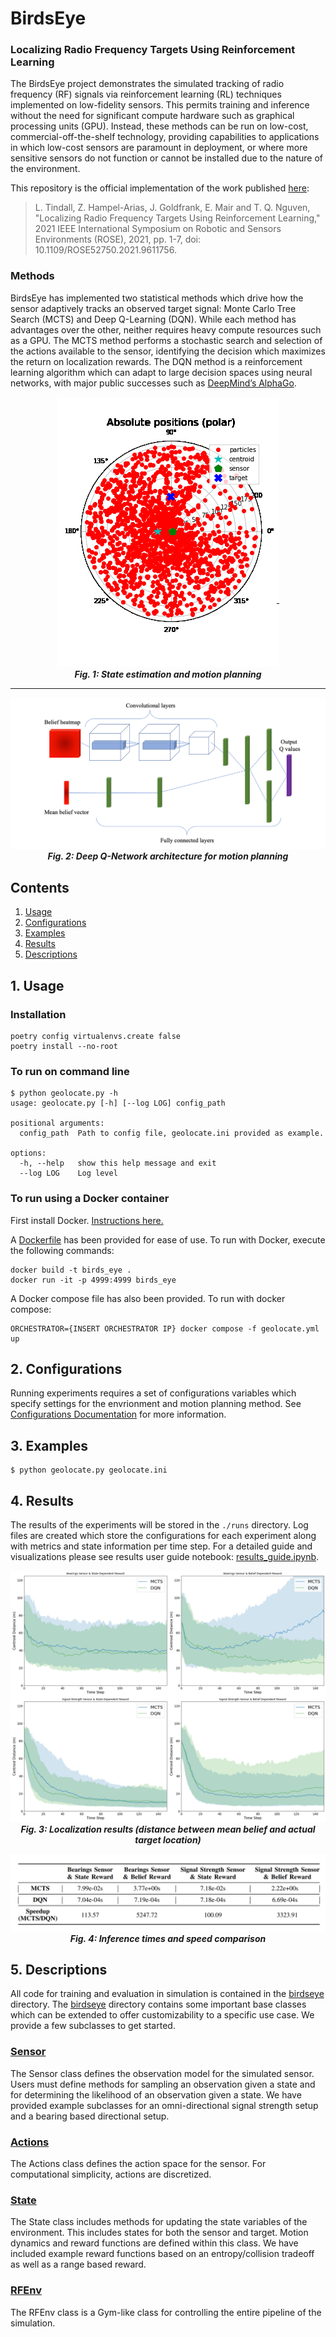 # BirdsEye

### Localizing Radio Frequency Targets Using Reinforcement Learning
The BirdsEye project demonstrates the simulated
tracking of radio frequency (RF) signals via
reinforcement learning (RL) techniques implemented
on low-fidelity sensors.
This permits training and inference without the need
for significant compute hardware such as graphical
processing units (GPU).
Instead, these methods can
be run on low-cost, commercial-off-the-shelf
technology, providing capabilities to applications in
which low-cost sensors are paramount in
deployment, or where more sensitive sensors do not
function or cannot be installed due to the nature of
the environment.

This repository is the official implementation of the work published [here](https://doi.org/10.1109/ROSE52750.2021.9611756):
> L. Tindall, Z. Hampel-Arias, J. Goldfrank, E. Mair and T. Q. Nguven, "Localizing Radio Frequency Targets Using Reinforcement Learning," 2021 IEEE International Symposium on Robotic and Sensors Environments (ROSE), 2021, pp. 1-7, doi: 10.1109/ROSE52750.2021.9611756.


### Methods
BirdsEye has implemented two statistical methods which drive how the sensor adaptively
tracks an observed target signal: Monte Carlo Tree Search (MCTS) and Deep Q-Learning
(DQN). While each method has advantages over the other, neither requires heavy
compute resources such as a GPU. The MCTS method performs a stochastic search and
selection of the actions available to the sensor, identifying the decision which maximizes
the return on localization rewards. The DQN method is a reinforcement learning algorithm
which can adapt to large decision spaces using neural networks, with major public
successes such as [DeepMind’s AlphaGo](https://deepmind.com/research/case-studies/alphago-the-story-so-far).

<p align="center">
  <img src="data/example.gif" /> <br>
  <em align = "center"><b>Fig. 1: State estimation and motion planning</b></em>
</p>

___

<p align="center">
  <img src="data/arch2.png" />
  <em align = "center"><b>Fig. 2: Deep Q-Network architecture for motion planning</b></em>
</p>

## Contents
1. [Usage](#1-usage)
2. [Configurations](#2-configurations)
3. [Examples](#3-examples)
4. [Results](#4-results)
5. [Descriptions](#5-descriptions)

## 1. Usage
### Installation
```
poetry config virtualenvs.create false 
poetry install --no-root
```

### To run on command line
```
$ python geolocate.py -h
usage: geolocate.py [-h] [--log LOG] config_path

positional arguments:
  config_path  Path to config file, geolocate.ini provided as example.

options:
  -h, --help   show this help message and exit
  --log LOG    Log level
```

### To run using a Docker container
First install Docker. [Instructions here.](https://docs.docker.com/engine/install/)

A [Dockerfile](Dockerfile) has been provided for ease of use. To run with Docker, execute the following commands:
```
docker build -t birds_eye .
docker run -it -p 4999:4999 birds_eye
```

A Docker compose file has also been provided. To run with docker compose:
```
ORCHESTRATOR={INSERT ORCHESTRATOR IP} docker compose -f geolocate.yml up
```


## 2. Configurations
Running experiments requires a set of configurations variables which specify settings for the envrionment and motion planning method.
See [Configurations Documentation](docs/CONFIGS.md) for more information.


## 3. Examples
```
$ python geolocate.py geolocate.ini
```


## 4. Results
The results of the experiments will be stored in the `./runs` directory.
Log files are created which store the configurations for each experiment along with metrics and state information per time step.
For a detailed guide and visualizations please see results user guide notebook: [results_guide.ipynb](results_guide.ipynb).

<p align="center">
  <img src="data/results_example.png" />
  <em align = "center"><b>Fig. 3: Localization results (distance between mean belief and actual target location)</b></em>
</p>

<p align="center">
  <img src="data/speedup.png" />
  <em align = "center"><b>Fig. 4: Inference times and speed comparison</b></em>
</p>



## 5. Descriptions
All code for training and evaluation in simulation is contained in the [birdseye](birdseye) directory.
The [birdseye](birdseye) directory contains some important base classes which can be extended to offer customizability to a specific use case. We provide a few subclasses to get started.

### [Sensor](birdseye/sensor.py)
The Sensor class defines the observation model for the simulated sensor. Users must define methods for sampling an observation given a state and for determining the likelihood of an observation given a state. We have provided example subclasses for an omni-directional signal strength setup and a bearing based directional setup.

### [Actions](birdseye/actions.py)
The Actions class defines the action space for the sensor. For computational simplicity, actions are discretized.

### [State](birdseye/state.py)
The State class includes methods for updating the state variables of the environment. This includes states for both the sensor and target. Motion dynamics and reward functions are defined within this class. We have included example reward functions based on an entropy/collision tradeoff as well as a range based reward.

### [RFEnv](birdseye/env.py)
The RFEnv class is a Gym-like class for controlling the entire pipeline of the simulation.
